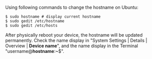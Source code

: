 
Using following commands to change the hostname on Ubuntu:
```
$ sudo hostname # display current hostname
$ sudo gedit /etc/hostname
$ sudo gedit /etc/hosts
```

After physically reboot your device, the hostname will be updated permanently.
Check the name display in "System Settings | Details | Overview | **Device name**",
and the name display in the Terminal "username@**hostname**:~$".
